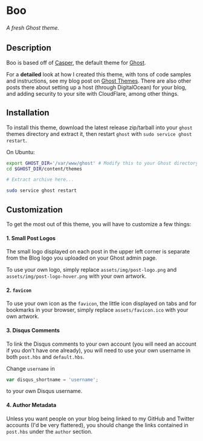 # Boo
###### *A fresh Ghost theme.*

## Description
Boo is based off of [Casper](https://github.com/TryGhost/Casper), the default theme for [Ghost](http://github.com/tryghost/ghost/).

For a **detailed** look at how I created this theme, with tons of code samples and instructions, see my blog post on [Ghost Themes](http://microamps.gibsjose.com/ghost-themes). There are also other posts there about setting up a host (through DigitalOcean) for your blog, and adding security to your site with CloudFlare, among other things.

## Installation
To install this theme, download the latest release zip/tarball into your `ghost` themes directory and extract it, then restart `ghost` with `sudo service ghost restart`.

On Ubuntu:
```bash
export GHOST_DIR='/var/www/ghost' # Modify this to your Ghost directory
cd $GHOST_DIR/content/themes

# Extract archive here...

sudo service ghost restart
```

## Customization
To get the most out of this theme, you will have to customize a few things:

#### 1. Small Post Logos
The small logo displayed on each post in the upper left corner is separate from the Blog logo you uploaded on your Ghost admin page.

To use your own logo, simply replace `assets/img/post-logo.png` and `assets/img/post-logo-hover.png` with your own artwork.

#### 2. `favicon`
To use your own icon as the `favicon`, the little icon displayed on tabs and for bookmarks in your browser, simply replace `assets/favicon.ico` with your own artwork.

#### 3. Disqus Comments
To link the Disqus comments to your own account (you will need an account if you don't have one already), you will need to use your own username in both `post.hbs` and `default.hbs`.

Change `username` in
```javascript
var disqus_shortname = 'username';
```
to your own Disqus username.

#### 4. Author Metadata
Unless you want people on your blog being linked to my GitHub and Twitter accounts (I'd be very flattered), you should change the links contained in `post.hbs` under the `author` section.
